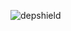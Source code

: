 ![depshield](https://14gxy2qgoj.execute-api.us-east-2.amazonaws.com/prod/badges/depshield-ci/ci-project-43/depshield.svg)
<!-- ![depshield](https://staging.depshield.sonatype.org/badges/depshield-ci/ci-project-43/depshield.svg) -->
